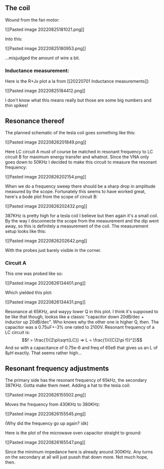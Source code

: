 ## The coil
Wound from the fan motor:

![[Pasted image 20220825181021.png]]

Into this:

![[Pasted image 20220825180953.png]]

...misjudged the amount of wire a bit.

### Inductance measurement:

Here is the R+Jx plot a la from [[20220701 Inductance measurements]]:

![[Pasted image 20220825184412.png]]

I don't know what this means really but those are some big numbers and thin spikes!

## Resonance thereof
The planned schematic of the tesla coil goes something like this:


![[Pasted image 20220826201849.png]]

Here LC circuit A must of course be matched in resonant frequency to LC circuit B for maximum energy transfer and whatnot.
Since the VNA only goes down to 50KHz I decided to make this circuit to measure the resonant frequency:

![[Pasted image 20220826202154.png]]

When we do a frequency sweep there should be a sharp drop in amplitude measured by the scope. Fortunately this seems to have worked great, here's a bode plot from the scope of circuit B:

![[Pasted image 20220826202432.png]]

387KHz is pretty high for a tesla coil I believe but then again it's a small coil.
By the way I disconnecte the scope from the measurement and the dip went away, so this is definitely a measurement of the coil.
The measurement setup looks like this:

![[Pasted image 20220826202642.png]]

With the probes just barely visible in the corner.

### Circuit A
This one was probed like so:

![[Pasted image 20220826134401.png]]

Which yielded this plot:

![[Pasted image 20220826134431.png]]

Resonance at 65KHz, and wayyy lower Q in this plot. I think it's supposed to be like that though, lookss like a classic "capacitor down 20dB/dec + inductor up 20dB/dec".  Who knows why the other one is higher Q, then.
The capacitor was a 0.75uF+-3% one rated to 2100V.
Resonant frequency of a LC circuit is:
	$$f = \frac{1}{2\pi\sqrt{LC}} => L = \frac{1}{{C(2\pi f)}^2}$$
And so with a capacitance of 0.75e-6 and freq of 65e6 that gives us an L of 8$\mu$H exactly. That seems rather high...
## Resonant frequency adjustments
The primary side has the resonant frequency of 65kHz, the secondary 387KHz. Gotta make them meet.
Adding a hat to the tesla coil:

![[Pasted image 20220826155502.png]]

Moves the frequency from 430KHz to 380KHz:

![[Pasted image 20220826155545.png]]

(Why did the frequency go up again? idk)

Here is the plot of the microwave oven capacitor straight to ground:

![[Pasted image 20220826165547.png]]

Since the minimum impedance here is already around 300KHz. Any turns on the secondary at all will just pussh that down more. Not much hope, then.